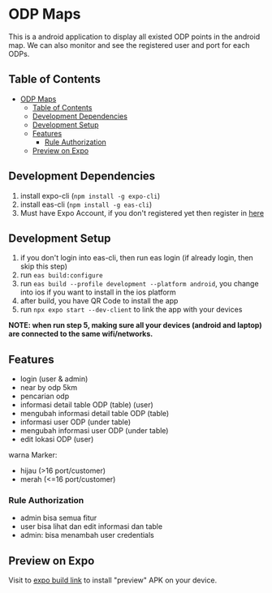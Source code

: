 # ODP Maps

This is a android application to display all existed ODP points in the android map. We can also monitor and see the registered user and port for each ODPs.

## Table of Contents

- [ODP Maps](#odp-maps)
  - [Table of Contents](#table-of-contents)
  - [Development Dependencies](#development-dependencies)
  - [Development Setup](#development-setup)
  - [Features](#features)
    - [Rule Authorization](#rule-authorization)
  - [Preview on Expo](#preview-on-expo)

## Development Dependencies

1. install expo-cli (`npm install -g expo-cli`)
2. install eas-cli (`npm install -g eas-cli`)
3. Must have Expo Account, if you don't registered yet then register in [here](https://expo.dev/signup)

## Development Setup

1. if you don't login into eas-cli, then run eas login (if already login, then skip this step)
2. run `eas build:configure`
3. run `eas build --profile development --platform android`, you change into ios if you want to install in the ios platform
4. after build, you have QR Code to install the app
5. run `npx expo start --dev-client` to link the app with your devices

**NOTE: when run step 5, making sure all your devices (android and laptop) are connected to the same wifi/networks.**

## Features

- login (user & admin)
- near by odp 5km
- pencarian odp
- informasi detail table ODP (table) (user)
- mengubah informasi detail table ODP (table)
- informasi user ODP (under table)
- mengubah informasi user ODP (under table)
- edit lokasi ODP (user)

warna Marker:

- hijau (>16 port/customer)
- merah (<=16 port/customer)

### Rule Authorization

- admin bisa semua fitur
- user bisa lihat dan edit informasi dan table
- admin: bisa menambah user credentials

## Preview on Expo

Visit to [expo build link](https://expo.dev/accounts/bungambohlah/projects/ODPMaps/builds/3ad8eeb6-3ae1-4643-b3d3-c4cd28010373) to install "preview" APK on your device.
